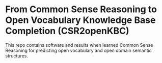 # From Common Sense Reasoning to Open Vocabulary Knowledge Base Completion (CSR2openKBC)
This repo contains software and results when learned Common Sense Reasoning for predicting open vocabulary and open domain semantic structures.
